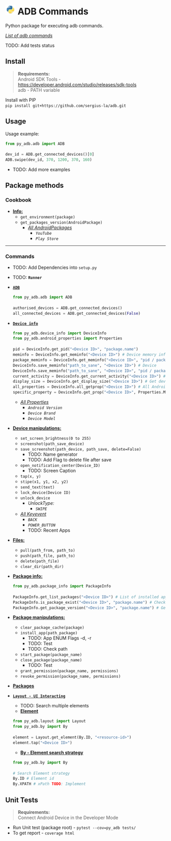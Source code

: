# <img src="/img/py.png" width="32" height="32"> ADB Commands

Python package for executing adb commands.

[_List of adb commands_](https://github.com/sergius-la/Cheatsheet/blob/master/adb/adb.md)

TODO: Add tests status

## Install

> __Requirements:__ <br>
> Android SDK Tools - https://developer.android.com/studio/releases/sdk-tools <br>
> adb - PATH variable

Install with PIP <br>
`pip install git+https://github.com/sergius-la/adb.git`

## Usage

Usage example:
```python
from py_adb.adb import ADB

dev_id = ADB.get_connected_devices()[0]
ADB.swipe(dev_id, 370, 1200, 370, 160)
```

- TODO: Add more examples

## Package methods

### Cookbook
- __[Info:](/py_adb/cookbook.py)__
    - `get_environment(package)`
    - `get_packages_version(AndroidPackage)`
      - [_All AndroidPackages_](/py_adb/android_packages.py)
        - _`YouTube`_
        - _`Play Store`_

***

###  Commands
- TODO: Add Dependencies into `setup.py`
- TODO: __`Runner`__
- [__`ADB`__](/py_adb/adb.py)
  ```python
  from py_adb.adb import ADB
  
  authorised_devices = ADB.get_connected_devices()
  all_connected_devices = ADB.get_connected_devices(False)
  ```
- [__`Device info`__](/py_adb/device_info.py)
  ```python
  from py_adb.device_info import DeviceInfo
  from py_adb.android_properties import Properties
  
  pid = DeviceInfo.get_pid("<Device ID>", "package.name")
  meminfo = DeviceInfo.get_meminfo("<Device ID>") # Device memory information
  package_meminfo = DeviceInfo.get_meminfo("<Device ID>", "pid / package.name") # Device memory information
  DeviceInfo.save_meminfo("path_to_sane", "<Device ID>") # Device
  DeviceInfo.save_meminfo("path_to_sane", "<Device ID>", "pid / package.name") # Package
  current_activity = DeviceInfo.get_current_activity("<Device ID>") # Get current activity and package {activity, package}
  display_size = DeviceInfo.get_display_size("<Device ID>") # Get device display size {width, height}
  all_properties = DeviceInfo.all_getprop("<Device ID>") # All Android Properties in dict
  specific_property = DeviceInfo.get_prop("<Device ID>", Properties.MODEL, Properties.ANDROID_VERSION) # Get specific Android Property
  ```
  - [_All Properties_](/py_adb/android_properties.py)
    - _`Android Version`_
    - _`Device Brand`_
    - _`Device Model`_
- __[Device manipulations:](/py_adb/device_manipulations.py)__
  - `set_screen_brightness(0 to 255)`
  - `screenshot(path_save_device)`
  - `save_screenshot(path_device, path_save, delete=False)`
    - TODO: Name generator
    - TODO: Add Flag to delete file after save
  - `open_notification_center(Device_ID)`
    - TODO: Screen Caption
  - `tap(x, y)`
  - `stipe(x1, y1, x2, y2)`
  - `send_text(text)`
  - `lock_device(Device ID)`
  - `unlock_device`
    - _UnlockType:_
      - _`SWIPE`_
  - [_All Keyevent_](/py_adb/android_keyevent.py)
    - _`BACK`_
    - _`POWER_BUTTON`_
    - TODO: Recent Apps
- __[Files:](/py_adb/files.py)__
  - `pull(path_from, path_to)`
  - `push(path_file, path_to)`
  - `delete(path_file)`
  - `clear_dir(path_dir)`
- __[Package info:](/py_adb/package_info.py)__
    ```python
  from py_adb.package_info import PackageInfo
  
  PackageInfo.get_list_packages("<Device ID>") # List of installed apps
  PackageInfo.is_package_exist("<Device ID>", "package.name") # Check is package installed
  PackageInfo.get_package_version("<Device ID>", "package.name") # Get version of package
    ```
- __[Package manipulations:](/py_adb/package_manipulations.py)__
  - `clear_package_cache(package)`
  - `install_app(path_package)`
    - TODO: App ENUM Flags -d, -r
    - TODO: Test
    - TODO: Check path
  - `start_package(package_name)`
  - `close_package(package_name)`
    - TODO: Test
  - `grant_permission(package_name, permissions)`
  - `revoke_permission(package_name, permissions)`
- __[Packages](/py_adb/android_packages.py)__
- [__`Layout - UI Interacting`__](/py_adb/layout.py)
    - TODO: Search multiple elements
    - [__Element__](/py_adb/element.py)
    ```python
  from py_adb.layout import Layout
  from py_adb.by import By
      
  element = Layout.get_element(By.ID, "<resource-id>")
  element.tap("<Device ID>")
    ```
  
  - [__By - Element search strategy__](/py_adb/by.py)
   ```python
  from py_adb.by import By
  
  # Search Element strategy  
  By.ID # Element id
  By.XPATH # xPath TODO: Implement
   ```

## Unit Tests

> __Requirements:__ <br>
> Connect Android Device in the Developer Mode

- Run Unit test (package root) - `pytest --cov=py_adb tests/` 
- To get report - `coverage html`